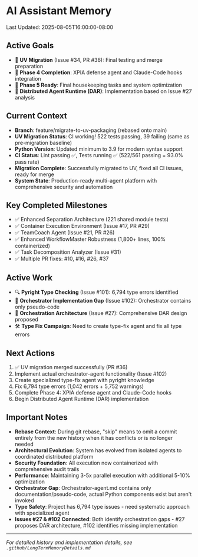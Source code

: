 # AI Assistant Memory
Last Updated: 2025-08-05T16:00:00-08:00

## Active Goals
- 🔄 **UV Migration** (Issue #34, PR #36): Final testing and merge preparation
- 🔄 **Phase 4 Completion**: XPIA defense agent and Claude-Code hooks integration
- 🔄 **Phase 5 Ready**: Final housekeeping tasks and system optimization
- 🔄 **Distributed Agent Runtime (DAR)**: Implementation based on Issue #27 analysis

## Current Context
- **Branch**: feature/migrate-to-uv-packaging (rebased onto main)
- **UV Migration Status**: CI working! 522 tests passing, 39 failing (same as pre-migration baseline)
- **Python Version**: Updated minimum to 3.9 for modern syntax support
- **CI Status**: Lint passing ✅, Tests running ✅ (522/561 passing = 93.0% pass rate)
- **Migration Complete**: Successfully migrated to UV, fixed all CI issues, ready for merge
- **System State**: Production-ready multi-agent platform with comprehensive security and automation

## Key Completed Milestones
- ✅ Enhanced Separation Architecture (221 shared module tests)
- ✅ Container Execution Environment (Issue #17, PR #29)
- ✅ TeamCoach Agent (Issue #21, PR #26)
- ✅ Enhanced WorkflowMaster Robustness (1,800+ lines, 100% containerized)
- ✅ Task Decomposition Analyzer (Issue #31)
- ✅ Multiple PR fixes: #10, #16, #26, #37

## Active Work
- 🔍 **Pyright Type Checking** (Issue #101): 6,794 type errors identified
- 🚨 **Orchestrator Implementation Gap** (Issue #102): Orchestrator contains only pseudo-code
- 🔄 **Orchestration Architecture** (Issue #27): Comprehensive DAR design proposed
- 🛠️ **Type Fix Campaign**: Need to create type-fix agent and fix all type errors

## Next Actions
1. ✅ UV migration merged successfully (PR #36)
2. Implement actual orchestrator-agent functionality (Issue #102)
3. Create specialized type-fix agent with pyright knowledge
4. Fix 6,794 type errors (1,042 errors + 5,752 warnings)
5. Complete Phase 4: XPIA defense agent and Claude-Code hooks
6. Begin Distributed Agent Runtime (DAR) implementation

## Important Notes
- **Rebase Context**: During git rebase, "skip" means to omit a commit entirely from the new history when it has conflicts or is no longer needed
- **Architectural Evolution**: System has evolved from isolated agents to coordinated distributed platform
- **Security Foundation**: All execution now containerized with comprehensive audit trails
- **Performance**: Maintaining 3-5x parallel execution with additional 5-10% optimization
- **Orchestrator Gap**: Orchestrator-agent.md contains only documentation/pseudo-code, actual Python components exist but aren't invoked
- **Type Safety**: Project has 6,794 type issues - need systematic approach with specialized agent
- **Issues #27 & #102 Connected**: Both identify orchestration gaps - #27 proposes DAR architecture, #102 identifies missing implementation

---
*For detailed history and implementation details, see `.github/LongTermMemoryDetails.md`*
